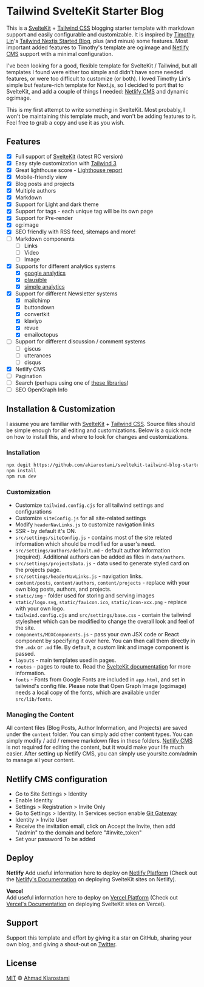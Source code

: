 # Tailwind SvelteKit Starter Blog

This is a [SvelteKit](https://kit.svelte.dev/) + [Tailwind CSS](https://tailwindcss.com/) blogging starter template with markdown support and easily configurable and customizable. It is inspired by [Timothy Lin](https://github.com/timlrx/)'s [Tailwind Nextjs Started Blog](https://github.com/timlrx/tailwind-nextjs-starter-blog), plus (and minus) some features. Most important added features to Timothy's template are og:image and [Netlify CMS](https://www.netlifycms.org/) support with a minimal configuration.

I've been looking for a good, flexible template for SvelteKit / Tailwind, but all templates I found were either too simple and didn't have some needed features, or were too difficult to customize (or both). I loved Timothy Lin's simple but feature-rich template for Next.js, so I decided to port that to SvelteKit, and add a couple of things I needed: [Netlify CMS](https://www.netlifycms.org/) and dynamic og:image.

This is my first attempt to write something in SvelteKit. Most probably, I won't be maintaining this template much, and won't be adding features to it. Feel free to grab a copy and use it as you wish.

## Features

- [x] Full support of [SvelteKit](https://kit.svelte.dev/) (latest RC version)
- [x] Easy style customization with [Tailwind 3](https://tailwindcss.com/)
- [x] Great lighthouse score - [Lighthouse report](https://www.webpagetest.org/result/210111_DiC1_08f3670c3430bf4a9b76fc3b927716c5/)
- [x] Mobile-friendly view
- [x] Blog posts and projects
- [x] Multiple authors
- [x] Markdown
- [x] Support for Light and dark theme
- [x] Support for tags - each unique tag will be its own page
- [x] Support for Pre-render
- [x] og:image
- [x] SEO friendly with RSS feed, sitemaps and more!
- [ ] Markdown components
  - [ ] Links
  - [ ] Video
  - [ ] Image
- [x] Supports for different analytics systems
  - [x] [google analytics](https://analytics.google.com/analytics/web/)
  - [x] [plausible](https://plausible.io/)
  - [x] [simple analytics](https://simpleanalytics.com/)
- [x] Support for different Newsletter systems
  - [x] mailchimp
  - [x] buttondown
  - [x] convertkit
  - [x] klaviyo
  - [x] revue
  - [x] emailoctopus
- [ ] Support for different discussion / comment systems
  - [ ] giscus
  - [ ] utterances
  - [ ] disqus
- [x] Netlify CMS
- [ ] Pagination
- [ ] Search (perhaps using one of [these libraries](https://github.com/leeoniya/uFuzzy#user-content-benchmark))
- [ ] SEO OpenGraph Info

## Installation & Customization

I assume you are familiar with [SvelteKit](https://kit.svelte.dev/) + [Tailwind CSS](https://tailwindcss.com/). Source files should be simple enough for all editing and customizations. Below is a quick note on how to install this, and where to look for changes and customizations.

### Installation

```bash
npx degit https://github.com/akiarostami/sveltekit-tailwind-blog-starter
npm install
npm run dev
```

### Customization

- Customize `tailwind.config.cjs` for all tailwind settings and configurations
- Customize `siteConfig.js` for all site-related settings
- Modify `headerNavLinks.js` to customize navigation links
- SSR - by default it's ON.
- `src/settings/siteConfig.js` - contains most of the site related information which should be modified for a user's need.
- `src/settings/authors/default.md` - default author information (required). Additional authors can be added as files in `data/authors`.
- `src/settings/projectsData.js` - data used to generate styled card on the projects page.
- `src/settings/headerNavLinks.js` - navigation links.
- `content/posts`, `content/authors`, `content/projects` - replace with your own blog posts, authors, and projects.
- `static/img` - folder used for storing and serving images
- `static/logo.svg`, `static/favicon.ico`, `static/icon-xxx.png` - replace with your own logo.
- `tailwind.config.cjs` and `src/settings/base.css` - contain the tailwind stylesheet which can be modified to change the overall look and feel of the site.
- `components/MDXComponents.js` - pass your own JSX code or React component by specifying it over here. You can then call them directly in the `.mdx` or `.md` file. By default, a custom link and image component is passed.
- `layouts` - main templates used in pages.
- `routes` - pages to route to. Read the [SvelteKit documentation](https://kit.svelte.dev/docs) for more information.
- `fonts` - Fonts from Google Fonts are included in `app.html`, and set in tailwind's config file. Please note that Open Graph Image (og:image) needs a local copy of the fonts, which are available under `src/lib/fonts`.

### Managing the Content

All content files (Blog Posts, Author Information, and Projects) are saved under the `content` folder. You can simply add other content types. You can simply modify / add / remove markdown files in these folders. [Netlify CMS](https://www.netlifycms.org/) is not required for editing the content, but it would make your life much easier. After setting up Netlify CMS, you can simply use yoursite.com/admin to manage all your content.

## Netlify CMS configuration

- Go to Site Settings > Identity
- Enable Identity
- Settings > Registration > Invite Only
- Go to Settings > Identity. In Services section enable [Git Gateway](https://docs.netlify.com/visitor-access/git-gateway/#setup-and-settings)
- Identity > Invite User
- Receive the invitation email, click on Accept the Invite, then add "/admin" to the domain and before "#invite_token"
- Set your password
  To be added

## Deploy

**Netlify**
Add useful information here to deploy on [Netlify Platform](https://netlify.com) (Check out the [Netlify's Documentation](https://docs.netlify.com/integrations/frameworks/sveltekit/) on deploying SvelteKit sites on Netlify).

**Vercel**  
Add useful information here to deploy on [Vercel Platform](https://vercel.com) (Check out [Vercel's Documentation](https://vercel.com/guides/deploying-svelte-with-vercel) on deploying SvelteKit sites on Vercel).

## Support

Support this template and effort by giving it a star on GitHub, sharing your own blog, and giving a shout-out on [Twitter](https://twitter.com/akiarostami).

## License

[MIT](https://github.com/akiarostami/sveltekit-tailwind-blog-starter/blob/master/LICENSE) © [Ahmad Kiarostami](https://www.ahmadkiarostami.com)
